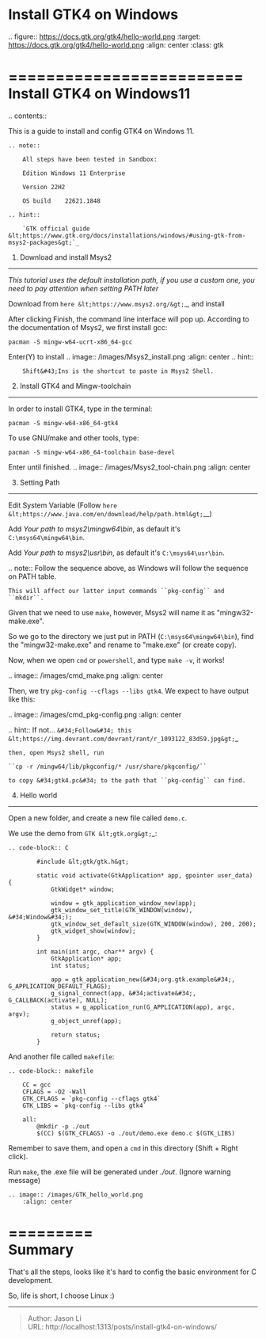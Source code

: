 # Install GTK4 on Windows

.. figure:: https://docs.gtk.org/gtk4/hello-world.png
   :target: https://docs.gtk.org/gtk4/hello-world.png
   :align: center
   :class: gtk


=========================
Install GTK4 on Windows11
=========================

.. contents::

This is a guide to install and config GTK4 on Windows 11.


	.. note::

		All steps have been tested in Sandbox:
		
		Edition	Windows 11 Enterprise

		Version	22H2

		OS build	22621.1848	
	
	.. hint::

		`GTK official guide &lt;https://www.gtk.org/docs/installations/windows/#using-gtk-from-msys2-packages&gt;`_

1. Download and install Msys2
-----------------------------

*This tutorial uses the default installation path, if you use a custom one, you need to pay attention when setting PATH later*

Download from `here &lt;https://www.msys2.org/&gt;`_, and install

After clicking Finish, the command line interface will pop up. According to the documentation of Msys2, we first install gcc:

``pacman -S mingw-w64-ucrt-x86_64-gcc``

Enter(Y) to install
	.. image:: /images/Msys2_install.png
		:align: center
	.. hint::
		
		Shift&#43;Ins is the shortcut to paste in Msys2 Shell.

2. Install GTK4 and Mingw-toolchain
-------------------------------------------

In order to install GTK4, type in the terminal:

``pacman -S mingw-w64-x86_64-gtk4``

To use GNU/make and other tools, type:

``pacman -S mingw-w64-x86_64-toolchain base-devel``

Enter until finished.
	.. image:: /images/Msys2_tool-chain.png
		:align: center


3. Setting Path
---------------

Edit System Variable (Follow `here &lt;https://www.java.com/en/download/help/path.html&gt;`__)

Add *Your path to msys2\mingw64\bin*, as default it&#39;s ``C:\msys64\mingw64\bin``.

Add *Your path to msys2\usr\bin*, as default it&#39;s ``C:\msys64\usr\bin``.

.. note::
	Follow the sequence above, as Windows will follow the sequence on PATH table.

	This will affect our latter input commands ``pkg-config`` and ``mkdir``.

Given that we need to use ``make``, however, Msys2 will name it as &#34;mingw32-make.exe&#34;.

So we go to the directory we just put in PATH (``C:\msys64\mingw64\bin``), find the &#34;mingw32-make.exe&#34; and rename to &#34;make.exe&#34; (or create copy).

Now, when we open ``cmd`` or ``powershell``, and type ``make -v``, it works!

  .. image:: /images/cmd_make.png
    :align: center

 Then, we try ``pkg-config --cflags --libs gtk4``. We expect to have output like this:

  .. image:: /images/cmd_pkg-config.png
    :align: center

  .. hint::
    If not... `&#34;Follow&#34; this &lt;https://img.devrant.com/devrant/rant/r_1093122_83dS9.jpg&gt;`_
    
    then, open Msys2 shell, run 

    ``cp -r /mingw64/lib/pkgconfig/* /usr/share/pkgconfig/`` 

    to copy &#34;gtk4.pc&#34; to the path that ``pkg-config`` can find.
    
4. Hello world
---------------

Open a new folder, and create a new file called ``demo.c``.

We use the demo from `GTK &lt;gtk.org&gt;`_:

	.. code-block:: C
	
			#include &lt;gtk/gtk.h&gt;

			static void activate(GtkApplication* app, gpointer user_data) {
				GtkWidget* window;

				window = gtk_application_window_new(app);
				gtk_window_set_title(GTK_WINDOW(window), &#34;Window&#34;);
				gtk_window_set_default_size(GTK_WINDOW(window), 200, 200);
				gtk_widget_show(window);
			}

			int main(int argc, char** argv) {
				GtkApplication* app;
				int status;

				app = gtk_application_new(&#34;org.gtk.example&#34;, G_APPLICATION_DEFAULT_FLAGS);
				g_signal_connect(app, &#34;activate&#34;, G_CALLBACK(activate), NULL);
				status = g_application_run(G_APPLICATION(app), argc, argv);
				g_object_unref(app);

				return status;
			}

And another file called ``makefile``:

	.. code-block:: makefile

		CC = gcc
		CFLAGS = -O2 -Wall
		GTK_CFLAGS = `pkg-config --cflags gtk4`
		GTK_LIBS = `pkg-config --libs gtk4`
	
		all:
			@mkdir -p ./out
			$(CC) $(GTK_CFLAGS) -o ./out/demo.exe demo.c $(GTK_LIBS)

Remember to save them, and open a ``cmd`` in this directory (Shift &#43; Right click).

Run ``make``, the .exe file will be generated under *./out*. (Ignore warning message)

	.. image:: /images/GTK_hello_world.png
		:align: center

=========	
Summary
=========

That&#39;s all the steps, looks like it&#39;s hard to config the basic environment for C development.

So, life is short, I choose Linux :)



---

> Author: Jason Li  
> URL: http://localhost:1313/posts/install-gtk4-on-windows/  


